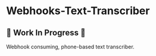# Webhooks-Text-Transcriber

## 🔨 Work In Progress 🔧
Webhook consuming, phone-based text transcriber.
